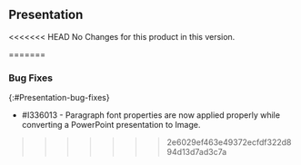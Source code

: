 ## Presentation

<<<<<<< HEAD
No Changes for this product in this version.

[//]: # "Delete the contents of this file while new content is added."
=======
### Bug Fixes
{:#Presentation-bug-fixes}

* \#I336013 - Paragraph font properties are now applied properly while converting a PowerPoint presentation to Image.
>>>>>>> 2e6029ef463e49372ecfdf322d894d13d7ad3c7a
